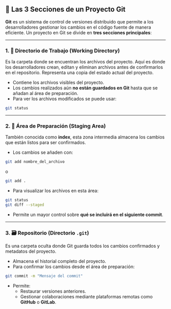 
## 🔁 Las 3 Secciones de un Proyecto Git

**Git** es un sistema de control de versiones distribuido que permite a los desarrolladores gestionar los cambios en el código fuente de manera eficiente. Un proyecto en Git se divide en **tres secciones principales**:

---

### 1. 📂 Directorio de Trabajo (Working Directory)

Es la carpeta donde se encuentran los archivos del proyecto. Aquí es donde los desarrolladores crean, editan y eliminan archivos antes de confirmarlos en el repositorio. Representa una copia del estado actual del proyecto.

- Contiene los archivos visibles del proyecto.
- Los cambios realizados aún **no están guardados en Git** hasta que se añadan al área de preparación.
- Para ver los archivos modificados se puede usar:

```bash
git status
```

---

### 2. 📝 Área de Preparación (Staging Area)

También conocida como **index**, esta zona intermedia almacena los cambios que están listos para ser confirmados.

- Los cambios se añaden con:

```bash
git add nombre_del_archivo
```

o

```bash
git add .
```

- Para visualizar los archivos en esta área:

```bash
git status
git diff --staged
```

- Permite un mayor control sobre **qué se incluirá en el siguiente commit**.

---

### 3. 🗃️ Repositorio (Directorio `.git`)

Es una carpeta oculta donde Git guarda todos los cambios confirmados y metadatos del proyecto.

- Almacena el historial completo del proyecto.
- Para confirmar los cambios desde el área de preparación:

```bash
git commit -m "Mensaje del commit"
```

- Permite:
  - Restaurar versiones anteriores.
  - Gestionar colaboraciones mediante plataformas remotas como **GitHub** o **GitLab**.


